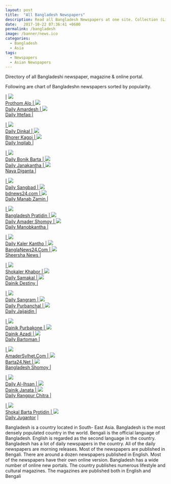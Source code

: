 ```yaml
---
layout: post
title:  "All Bangladesh Newspapers"
description: Read all Bangladesh Newspapers at one site. Collection (List) of all Bangladesh bengali and english newspaper, magazine and online portal.
date:   2017-10-22 07:36:41 +0600
permalink: /bangladesh
image: /banner/news.ico
categories:
  - Bangladesh
  - Asia
tags:
  - Newspapers
  - Asian Newspapers
---
```

Directory of all Bangladeshi newspaper, magazine & online portal.

<script async src="//pagead2.googlesyndication.com/pagead/js/adsbygoogle.js"></script>
<!-- Newspaper -->
<ins class="adsbygoogle"
     style="display:block"
     data-ad-client="ca-pub-8223263853196045"
     data-ad-slot="8487475055"
     data-ad-format="auto"></ins>
<script>
(adsbygoogle = window.adsbygoogle || []).push({});
</script>

Following are chart of Bangladeshn newspapers sorted by popularity.

| <a href="http://www.prothom-alo.com" rel="nofollow" target="_blank"><img src="/banner/news.ico"><br>Prothom Alo | <a href="http://amar-desh24.com" rel="nofollow" target="_blank"><img src="/banner/news.ico"><br>Daily Amardesh | <a href="http://www.ittefaq.com.bd/" rel="nofollow" target="_blank"><img src="/banner/news.ico"><br>Daily Ittefaq |

| <a href="http://www.dailydinkal.net/" rel="nofollow" target="_blank"><img src="/banner/news.ico"><br>Daily Dinkal | <a href="http://www.bhorerkagoj.net" rel="nofollow" target="_blank"><img src="/banner/news.ico"><br>Bhorer Kagoj | <a href="https://www.dailyinqilab.com" rel="nofollow" target="_blank"><img src="/banner/news.ico"><br>Daily Inqilab |

| <a href="http://bonikbarta.net/bangla/" rel="nofollow" target="_blank"><img src="/banner/news.ico"><br>Daily Bonik Barta | <a href="http://www.dailyjanakantha.com" rel="nofollow" target="_blank"><img src="/banner/news.ico"><br>Daily Janakantha | <a href="http://www.dailynayadiganta.com" rel="nofollow" target="_blank"><img src="/banner/news.ico"><br>Naya Diganta |

| <a href="http://thesangbad.net" rel="nofollow" target="_blank"><img src="/banner/news.ico"><br>Daily Sangbad | <a href="https://bdnews24.com" rel="nofollow" target="_blank"><img src="/banner/news.ico"><br>bdnews24.com | <a href="http://www.mzamin.com" rel="nofollow" target="_blank"><img src="/banner/news.ico"><br>Daily Manab Zamin |

| <a href="http://www.bd-pratidin.com" rel="nofollow" target="_blank"><img src="/banner/news.ico"><br>Bangladesh Pratidin | <a href="http://www.dainikamadershomoy.com" rel="nofollow" target="_blank"><img src="/banner/news.ico"><br>Daily Amader Shomoy | <a href="https://www.manobkantha.com" rel="nofollow" target="_blank"><img src="/banner/news.ico"><br>Daily Manobkantha |

| <a href="http://www.kalerkantho.com" rel="nofollow" target="_blank"><img src="/banner/news.ico"><br>Daily Kaler Kantho | <a href="http://www.banglanews24.com" rel="nofollow" target="_blank"><img src="/banner/news.ico"><br>BanglaNews24.Com | <a href="https://www.sheershanews24.com" rel="nofollow" target="_blank"><img src="/banner/news.ico"><br>Sheersha News |

| <a href="http://www.shokalerkhobor24.com" rel="nofollow" target="_blank"><img src="/banner/news.ico"><br>Shokaler Khabor | <a href="http://www.samakal.com" rel="nofollow" target="_blank"><img src="/banner/news.ico"><br>Daily Samakal | <a href="http://www.dainik-destiny.com" rel="nofollow" target="_blank"><img src="/banner/news.ico"><br>Dainik Destiny |

| <a href="http://www.dailysangram.com/" rel="nofollow" target="_blank"><img src="/banner/news.ico"><br>Daily Sangram | <a href="http://www.purbanchal.com/" rel="nofollow" target="_blank"><img src="/banner/news.ico"><br>Daily Purbanchal | <a href="http://www.jjdin.com/" rel="nofollow" target="_blank"><img src="/banner/news.ico"><br>Daily Jaijaidin |

| <a href="http://www.dainikpurbokone.net/" rel="nofollow" target="_blank"><img src="/banner/news.ico"><br>Dainik Purbakone | <a href="http://www.dainikazadi.org/index.php" rel="nofollow" target="_blank"><img src="/banner/news.ico"><br>Dainik Azadi | <a href="http://dailybartoman.com/" rel="nofollow" target="_blank"><img src="/banner/news.ico"><br>Daily Bartoman |

| <a href="http://www.amadersylhet.com/" rel="nofollow" target="_blank"><img src="/banner/news.ico"><br>AmaderSylhet.Com | <a href="http://www.barta24.net/" rel="nofollow" target="_blank"><img src="/banner/news.ico"><br>Barta24.Net | <a href="http://www.dailyshomoy.com/" rel="nofollow" target="_blank"><img src="/banner/news.ico"><br>Bangladesh Shomoy |

| <a href="http://www.al-ihsan.net/" rel="nofollow" target="_blank"><img src="/banner/news.ico"><br>Daily Al-Ihsan | <a href="http://www.djanata.com/" rel="nofollow" target="_blank"><img src="/banner/news.ico"><br>Dainik Janata | <a href="http://erangpurchitra.com/" rel="nofollow" target="_blank"><img src="/banner/news.ico"><br>Daily Rangpur Chitra |

| <a href="http://sakalbarta.com/" rel="nofollow" target="_blank"><img src="/banner/news.ico"><br>Shokal Barta Protidin | <a href="http://www.jugantor.com/" rel="nofollow" target="_blank"><img src="/banner/news.ico"><br>Daily Jugantor</a> |
 


Bangladesh is a country located in South- East Asia. Bangladesh is the most densely populated country in the world. Bengali is the official language of Bangladesh. English is regarded as the second language in the country. Bangladesh has a lot of daily newspapers in the country. All of the daily newspapers are morning releases. Most of the newspapers are published in Bengali. There are around a dozen newspapers published in English. Most of the newspapers have their own online version. Bangladesh has a wide number of online new portals. The country publishes numerous lifestyle and cultural magazines. The magazines are published both in English and Bengali

